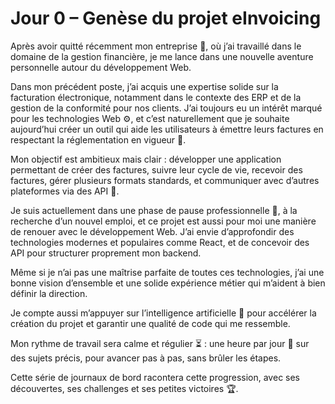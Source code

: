 # Jour 0 – Genèse du projet eInvoicing

Après avoir quitté récemment mon entreprise 💼, où j’ai travaillé dans le domaine de la gestion financière, je me lance dans une nouvelle aventure personnelle autour du développement Web.

Dans mon précédent poste, j’ai acquis une expertise solide sur la facturation électronique, notamment dans le contexte des ERP et de la gestion de la conformité pour nos clients. J’ai toujours eu un intérêt marqué pour les technologies Web ⚙️, et c’est naturellement que je souhaite aujourd’hui créer un outil qui aide les utilisateurs à émettre leurs factures en respectant la réglementation en vigueur 📜.

Mon objectif est ambitieux mais clair : développer une application permettant de créer des factures, suivre leur cycle de vie, recevoir des factures, gérer plusieurs formats standards, et communiquer avec d’autres plateformes via des API 🔌.

Je suis actuellement dans une phase de pause professionnelle 🛑, à la recherche d’un nouvel emploi, et ce projet est aussi pour moi une manière de renouer avec le développement Web. J’ai envie d’approfondir des technologies modernes et populaires comme React, et de concevoir des API pour structurer proprement mon backend.

Même si je n’ai pas une maîtrise parfaite de toutes ces technologies, j’ai une bonne vision d’ensemble et une solide expérience métier qui m’aident à bien définir la direction.

Je compte aussi m’appuyer sur l’intelligence artificielle 🤖 pour accélérer la création du projet et garantir une qualité de code qui me ressemble.

Mon rythme de travail sera calme et régulier ⏳ : une heure par jour 📅 sur des sujets précis, pour avancer pas à pas, sans brûler les étapes.

Cette série de journaux de bord racontera cette progression, avec ses découvertes, ses challenges et ses petites victoires 🏆.